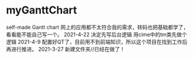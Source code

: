 # myGanttChart
self-made Gantt chart
网上的应用都不太符合我的需求，转码也把基础都学了，看看能不能自己写一个。
2021-4-22 决定先写后台逻辑 用cime中的tm类先做个逻辑
2021-4-9 配置好QT了，目前用不到前端知识，所以这个项目在找到工作后再进行推进。
2021-3-27 新建文件夹//已经在做了！
